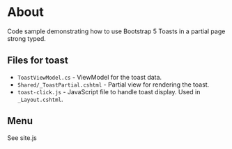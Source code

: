 # About

Code sample demonstrating how to use Bootstrap 5 Toasts in a partial page strong typed.
 
 ## Files for toast
- `ToastViewModel.cs` - ViewModel for the toast data.
- `Shared/_ToastPartial.cshtml` - Partial view for rendering the toast.
- `toast-click.js` - JavaScript file to handle toast display. Used in `_Layout.cshtml`.


## Menu

See site.js


